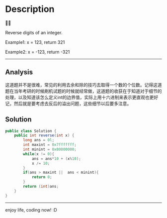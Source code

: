 # Description

:star2::star2:

Reverse digits of an integer.

Example1: x = 123, return 321

Example2: x = -123, return -321

***
## Analysis
这道题并不是很难，常见的利用去余和除的技巧去取得一个数的个位数。记得这道题在当年考研的时候刷机试题的时候就经常做，这道题的收获在于知道对于细节的处理，以及知道该怎么定义int的边界值，实际上用十六进制来表示更直观也更好记，然后就是要考虑去反后的溢出问题，这些细节以后要多注意。

## Solution

```java
public class Solution {
    public int reverse(int x) {
        long ans = 0l;
        int maxint = 0x7fffffff;
        int minint = 0x80000000;
        while(x != 0){
            ans = ans*10 + (x%10);
            x /= 10;
        }
        if(ans > maxint ||  ans < minint){
            return 0;
        }
        return (int)ans;
    }
}
```

***
enjoy life, coding now! :D 
